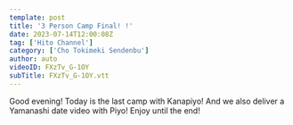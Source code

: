 ```yaml
---
template: post
title: '3 Person Camp Final! !'
date: 2023-07-14T12:00:08Z
tag: ['Hito Channel']
category: ['Cho Tokimeki Sendenbu']
author: auto 
videoID: FXzTv_G-1OY
subTitle: FXzTv_G-1OY.vtt
---
```

Good evening! Today is the last camp with Kanapiyo! And we also deliver a Yamanashi date video with Piyo! Enjoy until the end!